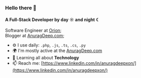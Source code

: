 ### Hello there 👋

#### A Full-Stack Developer by day ☼ and night ☾

Software Engineer at [Orion](https://orionesolutions.com/);<br>
Blogger at [AnuragDeep.com](https://anuragdeep.com/);<br>


- ⚙️ I use daily: `.php`, `.js`, `.ts`, `.cs`, `.py`
- 🌍 I'm mostly active at the [AnuragDeep.com](https://anuragdeep.com/)
- 🌱 Learning all about **Technology**
- 📫 Reach me: [https://www.linkedin.com/in/anuragdeepxon/](https://www.linkedin.com/in/anuragdeepxon/)

